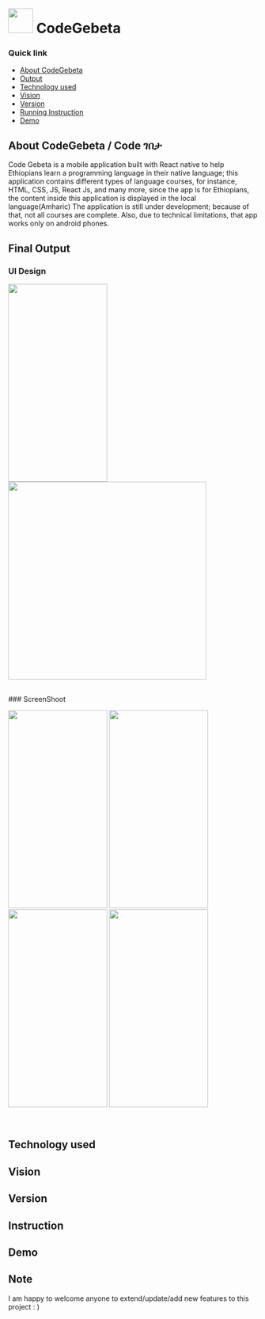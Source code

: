 # <img src="https://user-images.githubusercontent.com/57604289/137598441-f258594a-7396-44a2-a95b-99b0f50a41b8.png" width="50px" height="50px"> CodeGebeta

### Quick link

- [About CodeGebeta](#about-codegebeta)
- [Output](#final-output)
- [Technology used](#technology-used)
- [Vision](#vision)
- [Version](#version)
- [Running Instruction](#instruction)
- [Demo](#demo)


## About CodeGebeta / Code ገበታ

Code Gebeta is a mobile application built with React native to help Ethiopians learn a programming language in their native language; this application contains different types of language courses, for instance, HTML, CSS, JS, React Js, and many more, since the app is for Ethiopians, the content inside this application is displayed in the local language(Amharic)
The application is still under development; because of that, not all courses are complete. Also, due to technical limitations, that app works only on android phones.<br>

## Final Output

### UI Design
<p float="left">
<img src="https://user-images.githubusercontent.com/57604289/147479097-3ee10e7d-cc4c-485a-8120-1d3dbb6e1463.png" width="200px" height="400px">
<img src="https://user-images.githubusercontent.com/57604289/147479098-c96bbda8-de1c-4f54-b113-4a5ca7a2a29e.png" width="400px" height="400px">
</p>
<br>
### ScreenShoot<br>
<p float="left">
<img src="https://user-images.githubusercontent.com/57604289/147479398-fcd7b1d9-97d1-460e-bb07-0f88fd4866dc.jpg" width="200px" height="400px">
<img src="https://user-images.githubusercontent.com/57604289/147479400-c4f15b74-7af0-4a53-962c-e18ace287e33.jpg" width="200px" height="400px">
<img src="https://user-images.githubusercontent.com/57604289/147479402-0ffe778d-de50-4534-8998-a1d4a1c10622.jpg" width="200px" height="400px">
<img src="https://user-images.githubusercontent.com/57604289/147479403-a7b2d919-774f-4aae-b9c4-fbad0a4d71d1.jpg" width="200px" height="400px">
</p>
<br>

## Technology used

## Vision

## Version

## Instruction

## Demo


<!-- 
### How to use this repo

First, you need to clone the repository; please follow the steps below.
#
## Steps

### Step 1: clone this repository in your local machine
### Step 2: go the root folder
### Step 3: Open the terminal and run the code -  <npm install>  or yarn install 
### Step 4: yarn android -->
  
  
<!-- ## how the data displayed in the app
  

On this app, there are two sections to show the available courses. The first section displays popular / በጣም ተወዳጅ courses, and the list of all courses is horizontally scrollable. 

The second section, which is general / ሁሉም, displays all the courses, and it is vertically scrollable.

The data for the popular course and the general courses comes from the src/Data directory and passes as props inside the component.
 -->

## Note
  I am happy to welcome anyone to extend/update/add new features to this project : )
